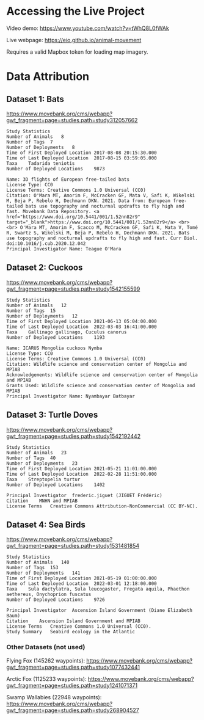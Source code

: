 # Accessing the Live Project

Video demo: https://www.youtube.com/watch?v=tWhQ8L0fWAk

Live webpage: https://eio.github.io/animal-movement

Requires a valid Mapbox token for loading map imagery.

# Data Attribution

## Dataset 1: Bats

https://www.movebank.org/cms/webapp?gwt_fragment=page=studies,path=study312057662

	Study Statistics
	Number of Animals	8
	Number of Tags	7
	Number of Deployments	8
	Time of First Deployed Location	2017-08-08 20:15:30.000
	Time of Last Deployed Location	2017-08-15 03:59:05.000
	Taxa	Tadarida teniotis
	Number of Deployed Locations	9873

	Name: 3D flights of European free-tailed bats
	License Type: CC0
	License Terms: Creative Commons 1.0 Universal (CC0)
	Citation: O'Mara MT, Amorim F, McCracken GF, Mata V, Safi K, Wikelski M, Beja P, Rebelo H, Dechmann DKN. 2021. Data from: European free-tailed bats use topography and nocturnal updrafts to fly high and fast. Movebank Data Repository. <a href="https://www.doi.org/10.5441/001/1.52nn82r9" target="_blank">https://www.doi.org/10.5441/001/1.52nn82r9</a> <br><br> O'Mara MT, Amorim F, Scacco M, McCracken GF, Safi K, Mata V, Tomé R, Swartz S, Wikelski M, Beja P, Rebelo H, Dechmann DKN. 2021. Bats use topography and nocturnal updrafts to fly high and fast. Curr Biol. doi:10.1016/j.cub.2020.12.042
	Principal Investigator Name: Teague O'Mara

## Dataset 2: Cuckoos

https://www.movebank.org/cms/webapp?gwt_fragment=page=studies,path=study1542155599

	Study Statistics
	Number of Animals	12
	Number of Tags	15
	Number of Deployments	12
	Time of First Deployed Location	2021-06-13 05:04:00.000
	Time of Last Deployed Location	2022-03-03 16:41:00.000
	Taxa	Gallinago gallinago, Cuculus canorus
	Number of Deployed Locations	1193

	Name: ICARUS Mongolia cuckoos Nymba
	License Type: CC0
	License Terms: Creative Commons 1.0 Universal (CC0)
	Citation: Wildlife science and conservation center of Mongolia and MPIAB
	Acknowledgements: Wildlife science and conservation center of Mongolia and MPIAB
	Grants Used: Wildlife science and conservation center of Mongolia and MPIAB
	Principal Investigator Name: Nyambayar Batbayar

## Dataset 3: Turtle Doves

https://www.movebank.org/cms/webapp?gwt_fragment=page=studies,path=study1542192442

	Study Statistics
	Number of Animals	23
	Number of Tags	40
	Number of Deployments	23
	Time of First Deployed Location	2021-05-21 11:01:00.000
	Time of Last Deployed Location	2022-02-28 11:51:00.000
	Taxa	Streptopelia turtur
	Number of Deployed Locations	1402

	Principal Investigator	frederic.jiguet (JIGUET Frédéric)
	Citation	MNHN and MPIAB
	License Terms	Creative Commons Attribution-NonCommercial (CC BY-NC).

## Dataset 4: Sea Birds

https://www.movebank.org/cms/webapp?gwt_fragment=page=studies,path=study1531481854

	Study Statistics
	Number of Animals	140
	Number of Tags	153
	Number of Deployments	141
	Time of First Deployed Location	2021-05-19 01:00:00.000
	Time of Last Deployed Location	2022-03-01 12:18:00.000
	Taxa	Sula dactylatra, Sula leucogaster, Fregata aquila, Phaethon aethereus, Onychoprion fuscatus
	Number of Deployed Locations	9726

	Principal Investigator	Ascension Island Government (Diane Elizabeth Baum)
	Citation	Ascension Island Government and MPIAB
	License Terms	Creative Commons 1.0 Universal (CC0).
	Study Summary	Seabird ecology in the Atlantic

### Other Datasets (not used)

Flying Fox (145262 waypoints): https://www.movebank.org/cms/webapp?gwt_fragment=page=studies,path=study1077432441

Arctic Fox (1125233 waypoints): https://www.movebank.org/cms/webapp?gwt_fragment=page=studies,path=study1241071371

Swamp Wallabies (22948 waypoints): https://www.movebank.org/cms/webapp?gwt_fragment=page=studies,path=study268904527


